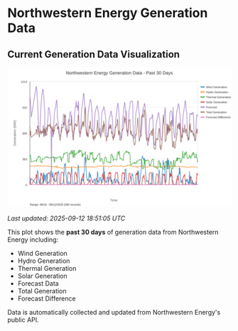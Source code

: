 # Northwestern Energy Generation Data

## Current Generation Data Visualization

![Northwestern Energy Generation Data](images/nwe_generation_plot.svg)

*Last updated: 2025-09-12 18:51:05 UTC*

This plot shows the **past 30 days** of generation data from Northwestern Energy including:
- Wind Generation
- Hydro Generation  
- Thermal Generation
- Solar Generation
- Forecast Data
- Total Generation
- Forecast Difference

Data is automatically collected and updated from Northwestern Energy's public API.

